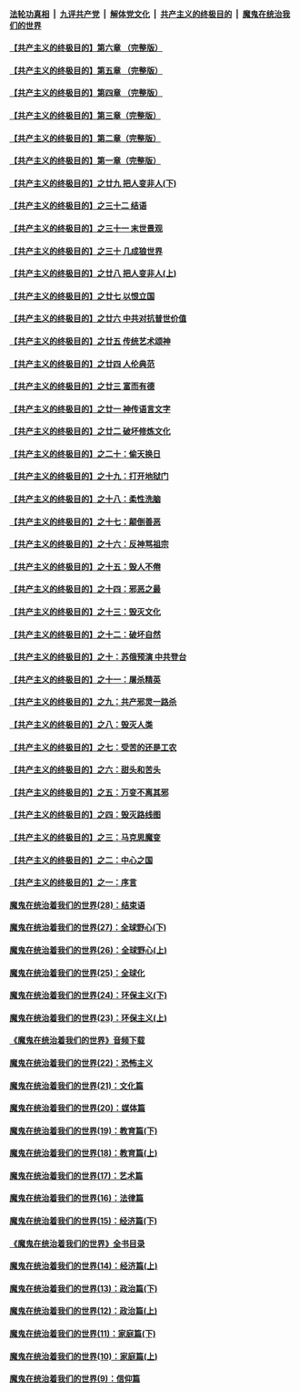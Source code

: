

####  [法轮功真相](../../../../basic/blob/master/README.md?t=06221402) &nbsp;|&nbsp; [九评共产党](../../../../9ping.md/blob/master/README.md?t=06221402) &nbsp;|&nbsp; [解体党文化](../../../../jtdwh.md/blob/master/README.md?t=06221402)  &nbsp;|&nbsp; [共产主义的终极目的](../../../../gczydzjmd.md/blob/master/README.md?t=06221402) &nbsp;|&nbsp; [魔鬼在统治我们的世界](../../../../mgztzwmdsj.md/blob/master/README.md?t=06221402) 

#### [【共产主义的终极目的】第六章 （完整版）](../pages/nsc422/n11428913.md?t=06221402) 

#### [【共产主义的终极目的】第五章 （完整版）](../pages/nsc422/n11428912.md?t=06221402) 

#### [【共产主义的终极目的】第四章 （完整版）](../pages/nsc422/n11428907.md?t=06221402) 

#### [【共产主义的终极目的】第三章（完整版）](../pages/nsc422/n11428848.md?t=06221402) 

#### [【共产主义的终极目的】第二章（完整版）](../pages/nsc422/n11428831.md?t=06221402) 

#### [【共产主义的终极目的】第一章（完整版）](../pages/nsc422/n11417651.md?t=06221402) 

#### [【共产主义的终极目的】之廿九 把人变非人(下)](../pages/nsc422/n11344140.md?t=06221402) 

#### [【共产主义的终极目的】之三十二 结语](../pages/nsc422/n11360535.md?t=06221402) 

#### [【共产主义的终极目的】之三十一 末世景观](../pages/nsc422/n11351129.md?t=06221402) 

#### [【共产主义的终极目的】之三十 几成狼世界](../pages/nsc422/n11348280.md?t=06221402) 

#### [【共产主义的终极目的】之廿八 把人变非人(上)](../pages/nsc422/n11340492.md?t=06221402) 

#### [【共产主义的终极目的】之廿七 以恨立国](../pages/nsc422/n11336944.md?t=06221402) 

#### [【共产主义的终极目的】之廿六 中共对抗普世价值](../pages/nsc422/n11324785.md?t=06221402) 

#### [【共产主义的终极目的】之廿五 传统艺术颂神](../pages/nsc422/n11296396.md?t=06221402) 

#### [【共产主义的终极目的】之廿四 人伦典范](../pages/nsc422/n11296397.md?t=06221402) 

#### [【共产主义的终极目的】之廿三 富而有德](../pages/nsc422/n11283598.md?t=06221402) 

#### [【共产主义的终极目的】之廿一 神传语言文字](../pages/nsc422/n11263265.md?t=06221402) 

#### [【共产主义的终极目的】之廿二 破坏修炼文化](../pages/nsc422/n11245728.md?t=06221402) 

#### [【共产主义的终极目的】之二十：偷天换日](../pages/nsc422/n11238846.md?t=06221402) 

#### [【共产主义的终极目的】之十九：打开地狱门](../pages/nsc422/n11206376.md?t=06221402) 

#### [【共产主义的终极目的】之十八：柔性洗脑](../pages/nsc422/n11199994.md?t=06221402) 

#### [【共产主义的终极目的】之十七：颠倒善恶](../pages/nsc422/n11179782.md?t=06221402) 

#### [【共产主义的终极目的】之十六：反神骂祖宗](../pages/nsc422/n11166798.md?t=06221402) 

#### [【共产主义的终极目的】之十五：毁人不倦](../pages/nsc422/n11166792.md?t=06221402) 

#### [【共产主义的终极目的】之十四：邪恶之最](../pages/nsc422/n11150249.md?t=06221402) 

#### [【共产主义的终极目的】之十三：毁灭文化](../pages/nsc422/n11135227.md?t=06221402) 

#### [【共产主义的终极目的】之十二：破坏自然](../pages/nsc422/n11135214.md?t=06221402) 

#### [【共产主义的终极目的】之十：苏俄预演 中共登台](../pages/nsc422/n11118424.md?t=06221402) 

#### [【共产主义的终极目的】之十一：屠杀精英](../pages/nsc422/n11118442.md?t=06221402) 

#### [【共产主义的终极目的】之九：共产邪灵一路杀](../pages/nsc422/n11114139.md?t=06221402) 

#### [【共产主义的终极目的】之八：毁灭人类](../pages/nsc422/n11108503.md?t=06221402) 

#### [【共产主义的终极目的】之七：受苦的还是工农](../pages/nsc422/n11101809.md?t=06221402) 

#### [【共产主义的终极目的】之六：甜头和苦头](../pages/nsc422/n11096971.md?t=06221402) 

#### [【共产主义的终极目的】之五：万变不离其邪](../pages/nsc422/n11091285.md?t=06221402) 

#### [【共产主义的终极目的】之四：毁灭路线图](../pages/nsc422/n11086284.md?t=06221402) 

#### [【共产主义的终极目的】之三：马克思魔变](../pages/nsc422/n11061941.md?t=06221402) 

#### [【共产主义的终极目的】之二：中心之国](../pages/nsc422/n11047728.md?t=06221402) 

#### [【共产主义的终极目的】之一：序言](../pages/nsc422/n11086077.md?t=06221402) 

#### [魔鬼在统治着我们的世界(28)：结束语](../pages/nsc422/n10936246.md?t=06221402) 

#### [魔鬼在统治着我们的世界(27)：全球野心(下)](../pages/nsc422/n10928319.md?t=06221402) 

#### [魔鬼在统治着我们的世界(26)：全球野心(上)](../pages/nsc422/n10900318.md?t=06221402) 

#### [魔鬼在统治着我们的世界(25)：全球化](../pages/nsc422/n10788205.md?t=06221402) 

#### [魔鬼在统治着我们的世界(24)：环保主义(下)](../pages/nsc422/n10695307.md?t=06221402) 

#### [魔鬼在统治着我们的世界(23)：环保主义(上)](../pages/nsc422/n10688613.md?t=06221402) 

#### [《魔鬼在统治着我们的世界》音频下载](../pages/nsc422/n10635553.md?t=06221402) 

#### [魔鬼在统治着我们的世界(22)：恐怖主义](../pages/nsc422/n10614727.md?t=06221402) 

#### [魔鬼在统治着我们的世界(21)：文化篇](../pages/nsc422/n10597706.md?t=06221402) 

#### [魔鬼在统治着我们的世界(20)：媒体篇](../pages/nsc422/n10586579.md?t=06221402) 

#### [魔鬼在统治着我们的世界(19)：教育篇(下)](../pages/nsc422/n10564808.md?t=06221402) 

#### [魔鬼在统治着我们的世界(18)：教育篇(上)](../pages/nsc422/n10526970.md?t=06221402) 

#### [魔鬼在统治着我们的世界(17)：艺术篇](../pages/nsc422/n10499093.md?t=06221402) 

#### [魔鬼在统治着我们的世界(16)：法律篇](../pages/nsc422/n10485969.md?t=06221402) 

#### [魔鬼在统治着我们的世界(15)：经济篇(下)](../pages/nsc422/n10469975.md?t=06221402) 

#### [《魔鬼在统治着我们的世界》全书目录](../pages/nsc422/n10464261.md?t=06221402) 

#### [魔鬼在统治着我们的世界(14)：经济篇(上)](../pages/nsc422/n10457370.md?t=06221402) 

#### [魔鬼在统治着我们的世界(13)：政治篇(下)](../pages/nsc422/n10448270.md?t=06221402) 

#### [魔鬼在统治着我们的世界(12)：政治篇(上)](../pages/nsc422/n10444576.md?t=06221402) 

#### [魔鬼在统治着我们的世界(11)：家庭篇(下)](../pages/nsc422/n10440961.md?t=06221402) 

#### [魔鬼在统治着我们的世界(10)：家庭篇(上)](../pages/nsc422/n10435448.md?t=06221402) 

#### [魔鬼在统治着我们的世界(9)：信仰篇](../pages/nsc422/n10432159.md?t=06221402) 

